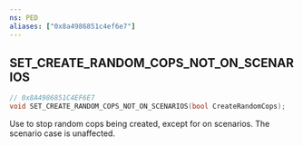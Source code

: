 ```yaml
---
ns: PED
aliases: ["0x8a4986851c4ef6e7"]
---
```

## SET_CREATE_RANDOM_COPS_NOT_ON_SCENARIOS

```c
// 0x8A4986851C4EF6E7
void SET_CREATE_RANDOM_COPS_NOT_ON_SCENARIOS(bool CreateRandomCops);
```

Use to stop random cops being created, except for on scenarios. The scenario case is unaffected.

